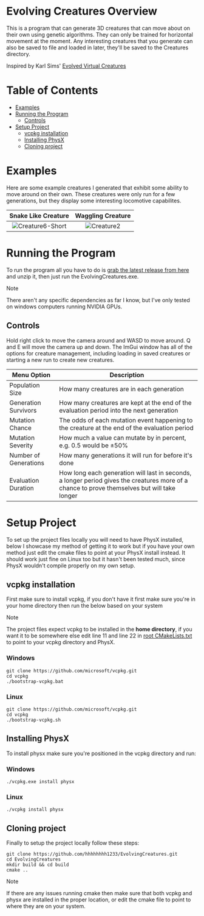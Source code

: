 # Evolving Creatures Overview
This is a program that can generate 3D creatures that can move about on their own using genetic algorithms. 
They can only be trained for horizontal movement at the moment.
Any interesting creatures that you generate can also be saved to file and loaded in later, they'll be saved to the Creatures directory.

Inspired by Karl Sims' [Evolved Virtual Creatures](https://www.youtube.com/watch?v=RZtZia4ZkX8)

# Table of Contents
 - [Examples](#examples)
 - [Running the Program](#running-the-program)
   - [Controls](#controls)
 - [Setup Project](#setup-project)
   - [vcpkg installation](#vcpkg-installation)
   - [Installing PhysX](#installing-physx)
   - [Cloning project](#cloning-project)

# Examples 

Here are some example creatures I generated that exhibit some ability to move around on their own. 
These creatures were only run for a few generations, but they display some interesting locomotive capabilites.

Snake Like Creature | Waggling Creature
:-------------------------:|:-------------------------:
![Creature6-Short](https://github.com/user-attachments/assets/70ea9abf-12ed-40a3-a0fe-005a4554861d) | ![Creature2](https://github.com/user-attachments/assets/1edca0c8-d462-4b2f-95c6-05c94714df91)

# Running the Program

To run the program all you have to do is [grab the latest release from here](https://github.com/hhhhhhhh1233/EvolvingCreatures/releases) and unzip it, then just run the EvolvingCreatures.exe.

> [!NOTE]
> There aren't any specific dependencies as far I know, but I've only tested on windows computers running NVIDIA GPUs.

## Controls
Hold right click to move the camera around and WASD to move around. Q and E will move the camera up and down. The ImGui window has all of the options for creature management, including loading in saved creatures or starting a new run to create new creatures.

Menu Option | Description
----------- | -----------
Population Size | How many creatures are in each generation
Generation Survivors | How many creatures are kept at the end of the evaluation period into the next generation
Mutation Chance | The odds of each mutation event happening to the creature at the end of the evaluation period
Mutation Severity | How much a value can mutate by in percent, e.g. 0.5 would be ±50%
Number of Generations | How many generations it will run for before it's done
Evaluation Duration | How long each generation will last in seconds, a longer period gives the creatures more of a chance to prove themselves but will take longer

# Setup Project
To set up the project files locally you will need to have PhysX installed, below I showcase my method of getting it to work but if you have your own method just edit the cmake files to point at your PhysX install instead. It should work just fine on Linux too but it hasn't been tested much, since PhysX wouldn't compile properly on my own setup.

## vcpkg installation
First make sure to install vcpkg, if you don't have it first make sure you're in your home directory then run the below based on your system

> [!NOTE]
> The project files expect vcpkg to be installed in the __home directory__, if you want it to be somewhere else edit line 11 and line 22 in [root CMakeLists.txt](./CMakeLists.txt) to point to your vcpkg directory and PhysX.

### Windows

```console
git clone https://github.com/microsoft/vcpkg.git
cd vcpkg
./bootstrap-vcpkg.bat
```

### Linux

```console
git clone https://github.com/microsoft/vcpkg.git
cd vcpkg
./bootstrap-vcpkg.sh
```

## Installing PhysX

To install physx make sure you're positioned in the vcpkg directory and run:
### Windows

```console
./vcpkg.exe install physx
```

### Linux

```console
./vcpkg install physx
```

## Cloning project

Finally to setup the project locally follow these steps:

```console
git clone https://github.com/hhhhhhhh1233/EvolvingCreatures.git
cd EvolvingCreatures
mkdir build && cd build
cmake ..
```

> [!NOTE]
> If there are any issues running cmake then make sure that both vcpkg and physx are installed in the proper location, or edit the cmake file to point to where they are on your system.
